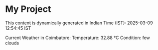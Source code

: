 # My Project

This content is dynamically generated in Indian Time (IST): 2025-03-09 12:54:45 IST


Current Weather in Coimbatore:
Temperature: 32.88 °C
Condition: few clouds
